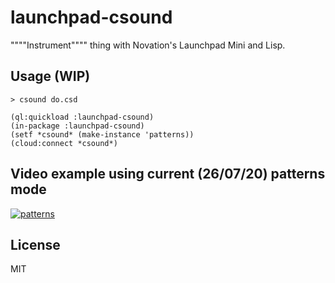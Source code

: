 # launchpad-csound

""""Instrument"""" thing with Novation's Launchpad Mini and Lisp.

## Usage (WIP)

``` shell
> csound do.csd
```

``` common-lisp
(ql:quickload :launchpad-csound)
(in-package :launchpad-csound)
(setf *csound* (make-instance 'patterns))
(cloud:connect *csound*)
```

## Video example using current (26/07/20) patterns mode

[![patterns](https://img.youtube.com/vi/BVciaw6djtU/0.jpg)](https://www.youtube.com/watch?v=BVciaw6djtU)

## License

MIT


